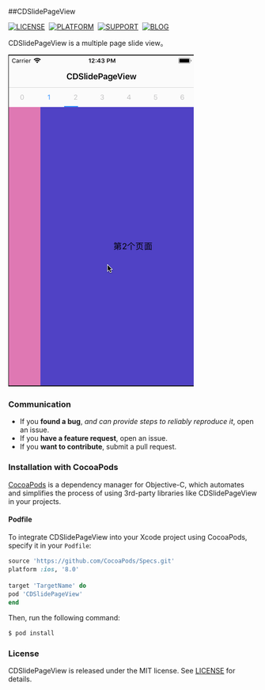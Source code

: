 ##CDSlidePageView


[![LICENSE](https://img.shields.io/badge/license-MIT-green.svg?style=flat)](https://github.com/HelloWinter/CDSlidePageViewDemo/blob/master/LICENSE)&nbsp;
[![PLATFORM](https://img.shields.io/cocoapods/p/LPNetworking.svg?style=flat)](https://developer.apple.com/library/ios/navigation/)&nbsp;
[![SUPPORT](https://img.shields.io/badge/support-iOS%208%2B%20-blue.svg?style=flat)](https://en.wikipedia.org/wiki/IOS_8)&nbsp;
[![BLOG](https://img.shields.io/badge/blog-chengdong.online-orange.svg?style=flat)](http://chengdong.online)&nbsp;

CDSlidePageView is a multiple page slide view。

<img src = "https://raw.githubusercontent.com/HelloWinter/CDSlidePageViewDemo/master/Images/screencap.gif">

### Communication

- If you **found a bug**, _and can provide steps to reliably reproduce it_, open an issue.
- If you **have a feature request**, open an issue.
- If you **want to contribute**, submit a pull request.

### Installation with CocoaPods

[CocoaPods](http://cocoapods.org) is a dependency manager for Objective-C, which automates and simplifies the process of using 3rd-party libraries like CDSlidePageView in your projects. 

#### Podfile

To integrate CDSlidePageView into your Xcode project using CocoaPods, specify it in your `Podfile`:

```ruby
source 'https://github.com/CocoaPods/Specs.git'
platform :ios, '8.0'

target 'TargetName' do
pod 'CDSlidePageView'
end
```

Then, run the following command:

```bash
$ pod install
```

### License

CDSlidePageView is released under the MIT license. See [LICENSE](https://github.com/HelloWinter/CDSlidePageViewDemo/blob/master/LICENSE) for details.

